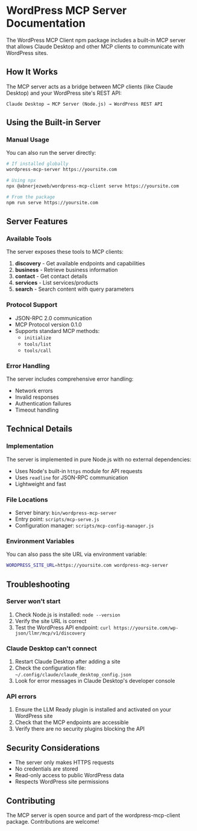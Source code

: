 # WordPress MCP Server Documentation

The WordPress MCP Client npm package includes a built-in MCP server that allows Claude Desktop and other MCP clients to communicate with WordPress sites.

## How It Works

The MCP server acts as a bridge between MCP clients (like Claude Desktop) and your WordPress site's REST API:

```
Claude Desktop → MCP Server (Node.js) → WordPress REST API
```

## Using the Built-in Server


### Manual Usage

You can also run the server directly:

```bash
# If installed globally
wordpress-mcp-server https://yoursite.com

# Using npx
npx @abnerjezweb/wordpress-mcp-client serve https://yoursite.com

# From the package
npm run serve https://yoursite.com
```

## Server Features

### Available Tools

The server exposes these tools to MCP clients:

1. **discovery** - Get available endpoints and capabilities
2. **business** - Retrieve business information
3. **contact** - Get contact details
4. **services** - List services/products
5. **search** - Search content with query parameters

### Protocol Support

- JSON-RPC 2.0 communication
- MCP Protocol version 0.1.0
- Supports standard MCP methods:
  - `initialize`
  - `tools/list`
  - `tools/call`

### Error Handling

The server includes comprehensive error handling:
- Network errors
- Invalid responses
- Authentication failures
- Timeout handling

## Technical Details

### Implementation

The server is implemented in pure Node.js with no external dependencies:
- Uses Node's built-in `https` module for API requests
- Uses `readline` for JSON-RPC communication
- Lightweight and fast

### File Locations

- Server binary: `bin/wordpress-mcp-server`
- Entry point: `scripts/mcp-serve.js`
- Configuration manager: `scripts/mcp-config-manager.js`

### Environment Variables

You can also pass the site URL via environment variable:

```bash
WORDPRESS_SITE_URL=https://yoursite.com wordpress-mcp-server
```

## Troubleshooting

### Server won't start

1. Check Node.js is installed: `node --version`
2. Verify the site URL is correct
3. Test the WordPress API endpoint: `curl https://yoursite.com/wp-json/llmr/mcp/v1/discovery`

### Claude Desktop can't connect

1. Restart Claude Desktop after adding a site
2. Check the configuration file: `~/.config/claude/claude_desktop_config.json`
3. Look for error messages in Claude Desktop's developer console

### API errors

1. Ensure the LLM Ready plugin is installed and activated on your WordPress site
2. Check that the MCP endpoints are accessible
3. Verify there are no security plugins blocking the API

## Security Considerations

- The server only makes HTTPS requests
- No credentials are stored
- Read-only access to public WordPress data
- Respects WordPress site permissions

## Contributing

The MCP server is open source and part of the wordpress-mcp-client package. Contributions are welcome!